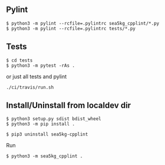## 

## Pylint

```
$ python3 -m pylint --rcfile=.pylintrc sea5kg_cpplint/*.py
$ python3 -m pylint --rcfile=.pylintrc tests/*.py
```

## Tests

```
$ cd tests
$ python3 -m pytest -rAs .
```

or just all tests and pylint

```
./ci/travis/run.sh
```

## Install/Uninstall from localdev dir

```
$ python3 setup.py sdist bdist_wheel
$ python3 -m pip install .
```

```
$ pip3 uninstall sea5kg-cpplint
```

Run
```
$ python3 -m sea5kg_cpplint .
```